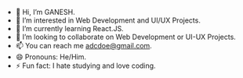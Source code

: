 - 👋 Hi, I’m GANESH.
- 👀 I’m interested in Web Development and UI/UX Projects.
- 🌱 I’m currently learning React.JS.
- 💞️ I’m looking to collaborate on Web Development or UI-UX Projects.
- 📫 You can reach me adcdoe@gmail.com.
- 😄 Pronouns: He/Him.
- ⚡ Fun fact: I hate studying and love coding.

<!---
ganeshwhere/ganeshwhere is a ✨ special ✨ repository because its `README.md` (this file) appears on your GitHub profile.
You can click the Preview link to take a look at your changes.
--->
